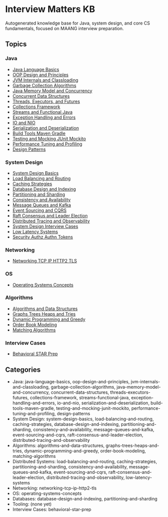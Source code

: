# Interview Matters KB

Autogenerated knowledge base for Java, system design, and core CS fundamentals, focused on MAANG interview preparation.

## Topics

### Java
- [Java Language Basics](java/java-language-basics/README.md)
- [OOP Design and Principles](java/oop-design-and-principles/README.md)
- [JVM Internals and Classloading](java/jvm-internals-and-classloading/README.md)
- [Garbage Collection Algorithms](java/garbage-collection-algorithms/README.md)
- [Java Memory Model and Concurrency](java/java-memory-model-and-concurrency/README.md)
- [Concurrent Data Structures](java/concurrent-data-structures/README.md)
- [Threads, Executors, and Futures](java/threads-executors-futures/README.md)
- [Collections Framework](java/collections-framework/README.md)
- [Streams and Functional Java](java/streams-functional-java/README.md)
- [Exception Handling and Errors](java/exception-handling-and-errors/README.md)
- [IO and NIO](java/io-and-nio/README.md)
- [Serialization and Deserialization](java/serialization-and-deserialization/README.md)
- [Build Tools Maven Gradle](java/build-tools-maven-gradle/README.md)
- [Testing and Mocking JUnit Mockito](java/testing-and-mocking-junit-mockito/README.md)
- [Performance Tuning and Profiling](java/performance-tuning-and-profiling/README.md)
- [Design Patterns](java/design-patterns/README.md)

### System Design
- [System Design Basics](system-design/system-design-basics/README.md)
- [Load Balancing and Routing](system-design/load-balancing-and-routing/README.md)
- [Caching Strategies](system-design/caching-strategies/README.md)
- [Database Design and Indexing](system-design/database-design-and-indexing/README.md)
- [Partitioning and Sharding](system-design/partitioning-and-sharding/README.md)
- [Consistency and Availability](system-design/consistency-and-availability/README.md)
- [Message Queues and Kafka](system-design/message-queues-and-kafka/README.md)
- [Event Sourcing and CQRS](system-design/event-sourcing-and-cqrs/README.md)
- [Raft Consensus and Leader Election](system-design/raft-consensus-and-leader-election/README.md)
- [Distributed Tracing and Observability](system-design/distributed-tracing-and-observability/README.md)
- [System Design Interview Cases](system-design/system-design-interview-cases/README.md)
- [Low Latency Systems](system-design/low-latency-systems/README.md)
- [Security Authz Authn Tokens](system-design/security-authz-authn-tokens/README.md)

### Networking
- [Networking TCP IP HTTP2 TLS](networking/networking-tcp-ip-http2-tls/README.md)

### OS
- [Operating Systems Concepts](os/operating-systems-concepts/README.md)

### Algorithms
- [Algorithms and Data Structures](algorithms/algorithms-and-data-structures/README.md)
- [Graphs Trees Heaps and Tries](algorithms/graphs-trees-heaps-and-tries/README.md)
- [Dynamic Programming and Greedy](algorithms/dynamic-programming-and-greedy/README.md)
- [Order Book Modeling](algorithms/order-book-modeling/README.md)
- [Matching Algorithms](algorithms/matching-algorithms/README.md)

### Interview Cases
- [Behavioral STAR Prep](interview-cases/behavioral-star-prep/README.md)

## Categories

- Java: java-language-basics, oop-design-and-principles, jvm-internals-and-classloading, garbage-collection-algorithms, java-memory-model-and-concurrency, concurrent-data-structures, threads-executors-futures, collections-framework, streams-functional-java, exception-handling-and-errors, io-and-nio, serialization-and-deserialization, build-tools-maven-gradle, testing-and-mocking-junit-mockito, performance-tuning-and-profiling, design-patterns
- System Design: system-design-basics, load-balancing-and-routing, caching-strategies, database-design-and-indexing, partitioning-and-sharding, consistency-and-availability, message-queues-and-kafka, event-sourcing-and-cqrs, raft-consensus-and-leader-election, distributed-tracing-and-observability
- Algorithms: algorithms-and-data-structures, graphs-trees-heaps-and-tries, dynamic-programming-and-greedy, order-book-modeling, matching-algorithms
- Distributed Systems: load-balancing-and-routing, caching-strategies, partitioning-and-sharding, consistency-and-availability, message-queues-and-kafka, event-sourcing-and-cqrs, raft-consensus-and-leader-election, distributed-tracing-and-observability, low-latency-systems
- Networking: networking-tcp-ip-http2-tls
- OS: operating-systems-concepts
- Databases: database-design-and-indexing, partitioning-and-sharding
- Tooling: (none yet)
- Interview Cases: behavioral-star-prep